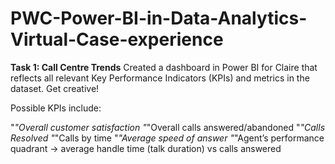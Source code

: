 # PWC-Power-BI-in-Data-Analytics-Virtual-Case-experience

**Task 1: Call Centre Trends**
Created a dashboard in Power BI for Claire that reflects all relevant Key Performance Indicators (KPIs) and metrics in the dataset. Get creative!

Possible KPIs include:

"*"Overall customer satisfaction
"*"Overall calls answered/abandoned
"*"Calls Resolved
"*"Calls by time
"*"Average speed of answer
"*"Agent’s performance quadrant -> average handle time (talk duration) vs calls answered



